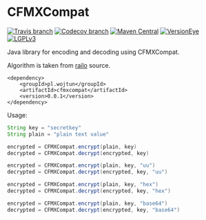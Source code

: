 # CFMXCompat

[![Travis branch](https://img.shields.io/travis/tommywo/CFMXCompat/master.svg)](https://travis-ci.org/tommywo/CFMXCompat) [![Codecov branch](https://img.shields.io/codecov/c/github/tommywo/CFMXCompat/master.svg)](https://codecov.io/github/tommywo/CFMXCompat) [![Maven Central](https://img.shields.io/maven-central/v/pl.wojtun/cfmxcompat.svg)](http://search.maven.org/#artifactdetails|pl.wojtun|cfmxcompat|0.0.1|jar) [![VersionEye](https://img.shields.io/versioneye/d/user/projects/564248434d415e0018000717.svg)](https://www.versioneye.com/user/projects/564248434d415e0018000717) [![LGPLv3](https://img.shields.io/badge/license-LGPLv3-blue.svg)](http://www.gnu.org/licenses/lgpl-3.0.txt)


Java library for encoding and decoding using CFMXCompat.

Algorithm is taken from [railo](https://github.com/getrailo/railo) source.

```
<dependency>
    <groupId>pl.wojtun</groupId>
    <artifactId>cfmxcompat</artifactId>
    <version>0.0.1</version>
</dependency>
```


Usage:
```java
String key = "secretkey"
String plain = "plain text value"

encrypted = CFMXCompat.encrypt(plain, key)
decrypted = CFMXCompat.decrypt(encrypted, key)

encrypted = CFMXCompat.encrypt(plain, key, "uu")
decrypted = CFMXCompat.decrypt(encrypted, key, "uu")

encrypted = CFMXCompat.encrypt(plain, key, "hex")
decrypted = CFMXCompat.decrypt(encrypted, key, "hex")

encrypted = CFMXCompat.encrypt(plain, key, "base64")
decrypted = CFMXCompat.decrypt(encrypted, key, "base64")
```